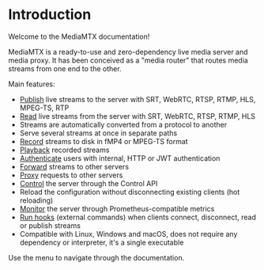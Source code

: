# Introduction

Welcome to the MediaMTX documentation!

MediaMTX is a ready-to-use and zero-dependency live media server and media proxy. It has been conceived as a "media router" that routes media streams from one end to the other.

Main features:

- [Publish](/docs/usage/publish) live streams to the server with SRT, WebRTC, RTSP, RTMP, HLS, MPEG-TS, RTP
- [Read](/docs/usage/read) live streams from the server with SRT, WebRTC, RTSP, RTMP, HLS
- Streams are automatically converted from a protocol to another
- Serve several streams at once in separate paths
- [Record](/docs/usage/record) streams to disk in fMP4 or MPEG-TS format
- [Playback](/docs/usage/playback) recorded streams
- [Authenticate](/docs/usage/authentication) users with internal, HTTP or JWT authentication
- [Forward](/docs/usage/forward) streams to other servers
- [Proxy](/docs/usage/proxy) requests to other servers
- [Control](/docs/usage/control-api) the server through the Control API
- Reload the configuration without disconnecting existing clients (hot reloading)
- [Monitor](/docs/usage/metrics) the server through Prometheus-compatible metrics
- [Run hooks](/docs/usage/hooks) (external commands) when clients connect, disconnect, read or publish streams
- Compatible with Linux, Windows and macOS, does not require any dependency or interpreter, it's a single executable

Use the menu to navigate through the documentation.
